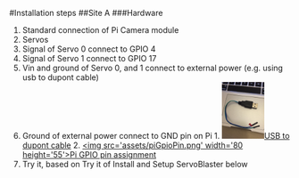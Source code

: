 #Installation steps
##Site A
###Hardware
1. Standard connection of Pi Camera module
2. Servos
  1. Signal of Servo 0 connect to GPIO 4
  2. Signal of Servo 1 connect to GPIO 17
  3. Vin and ground of Servo 0, and 1 connect to external power (e.g. using usb to dupont cable)
  4. Ground of external power connect to GND pin on Pi
    1. [<img src='assets/usb2dupont.jpg' width='76' height='102'>USB to dupont cable](assets/usb2dupont.jpg)
    2. [<img src='assets/piGpioPin.png' width='80 height='55'>Pi GPIO pin assignment](assets/piGpioPin.png)
  5. Try it, based on Try it of Install and Setup ServoBlaster below
